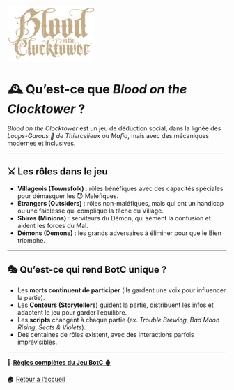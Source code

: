 <p align="left">
  <a href="/botc-fr-bambi/">
    <img src="images/logo.png" alt="Accueil BotC FR" width="200">
  </a>
</p>


# 🕰️ Qu’est-ce que *Blood on the Clocktower* ?

*Blood on the Clocktower* est un jeu de déduction social, dans la lignée des *Loups-Garous 🐺 de Thiercelieux* ou *Mafia*, mais avec des mécaniques modernes et inclusives.  

---

## ⚔️ Les rôles dans le jeu
- **Villageois (Townsfolk)** : rôles bénéfiques avec des capacités spéciales pour démasquer les 😈 Maléfiques.  
- **Étrangers (Outsiders)** : rôles non-maléfiques, mais qui ont un handicap ou une faiblesse qui complique la tâche du Village.  
- **Sbires (Minions)** : serviteurs du Démon, qui sèment la confusion et aident les forces du Mal.  
- **Démons (Demons)** : les grands adversaires à éliminer pour que le Bien triomphe.  

---

## 🎭 Qu’est-ce qui rend BotC unique ?
- Les **morts continuent de participer** (ils gardent une voix pour influencer la partie).  
- Les **Conteurs (Storytellers)** guident la partie, distribuent les infos et adaptent le jeu pour garder l’équilibre.  
- Les **scripts** changent à chaque partie (ex. *Trouble Brewing*, *Bad Moon Rising*, *Sects & Violets*).  
- Des centaines de rôles existent, avec des interactions parfois imprévisibles.  

---
🔧 [**Règles complètes du Jeu BotC 🩸**](regles.md)

🏠 [Retour à l’accueil](README.md)
